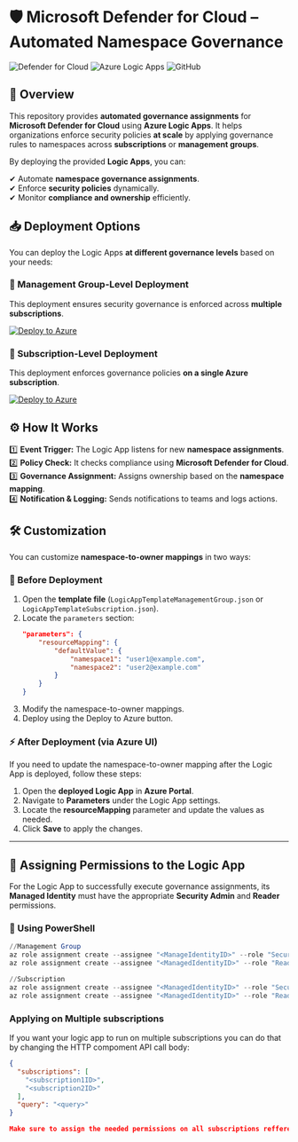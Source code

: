 
# 🛡 Microsoft Defender for Cloud – Automated Namespace Governance

![Defender for Cloud](https://img.shields.io/badge/Microsoft-Defender%20for%20Cloud-blue.svg)
![Azure Logic Apps](https://img.shields.io/badge/Azure-Logic%20Apps-brightgreen.svg)
![GitHub](https://img.shields.io/github/license/kapetanios55/MicrosoftDefenderForCloud)

## 🚀 Overview
This repository provides **automated governance assignments** for **Microsoft Defender for Cloud** using **Azure Logic Apps**. It helps organizations enforce security policies **at scale** by applying governance rules to namespaces across **subscriptions** or **management groups**.

By deploying the provided **Logic Apps**, you can:

✔ Automate **namespace governance assignments**.  
✔ Enforce **security policies** dynamically.  
✔ Monitor **compliance and ownership** efficiently.  

## 📥 Deployment Options
You can deploy the Logic Apps **at different governance levels** based on your needs:

### **🔹 Management Group-Level Deployment**
This deployment ensures security governance is enforced across **multiple subscriptions**.

[![Deploy to Azure](https://aka.ms/deploytoazurebutton)](https://portal.azure.com/#create/Microsoft.Template/uri/https%3A%2F%2Fraw.githubusercontent.com%2Fkapetanios55%2FMicrosoftDefenderForCloud%2Fmain%2FLogicAppTemplateManagementGroup.json)

### **🔹 Subscription-Level Deployment**
This deployment enforces governance policies **on a single Azure subscription**.

[![Deploy to Azure](https://aka.ms/deploytoazurebutton)](https://portal.azure.com/#create/Microsoft.Template/uri/https%3A%2F%2Fraw.githubusercontent.com%2Fkapetanios55%2FMicrosoftDefenderForCloud%2Fmain%2FLogicAppTemplateSubscription.json)

## ⚙ How It Works
1️⃣ **Event Trigger:** The Logic App listens for new **namespace assignments**.  
2️⃣ **Policy Check:** It checks compliance using **Microsoft Defender for Cloud**.  
3️⃣ **Governance Assignment:** Assigns ownership based on the **namespace mapping**.  
4️⃣ **Notification & Logging:** Sends notifications to teams and logs actions.  

## 🛠 Customization
You can customize **namespace-to-owner mappings** in two ways:

### **🔧 Before Deployment**
1. Open the **template file** (`LogicAppTemplateManagementGroup.json` or `LogicAppTemplateSubscription.json`).
2. Locate the `parameters` section:
   ```json
   "parameters": {
       "resourceMapping": {
           "defaultValue": {
               "namespace1": "user1@example.com",
               "namespace2": "user2@example.com"
           }
       }
   }

3. Modify the namespace-to-owner mappings.
4. Deploy using the Deploy to Azure button.

### **⚡ After Deployment (via Azure UI)**
If you need to update the namespace-to-owner mapping after the Logic App is deployed, follow these steps:

1. Open the **deployed Logic App** in **Azure Portal**.
2. Navigate to **Parameters** under the Logic App settings.
3. Locate the **resourceMapping** parameter and update the values as needed.
4. Click **Save** to apply the changes.

---

## 🔐 Assigning Permissions to the Logic App
For the Logic App to successfully execute governance assignments, its **Managed Identity** must have the appropriate **Security Admin** and **Reader** permissions.

### **🔹 Using PowerShell**
```powershell
//Management Group
az role assignment create --assignee "<ManageIdentityID>" --role "Security Admin" --scope "/providers/Microsoft.Management/managementGroups/<MGID>"
az role assignment create --assignee "<ManagedIdentityID>" --role "Reader" --scope "/providers/Microsoft.Management/managementGroups/<MGID>"

//Subscription
az role assignment create --assignee "<ManagedIdentityID>" --role "Security Admin" --scope "/subscriptions/<SubscriptionID>"
az role assignment create --assignee "<ManagedIdentityID>" --role "Reader" --scope "/subscriptions/<SubscriptionID>"
```
### **Applying on Multiple subscriptions**
If you want your logic app to run on multiple subscriptions you can do that by changing the HTTP compoment API call body:
```json
{
  "subscriptions": [
    "<subscription1ID>",
    "<subscription2ID>"
  ],
  "query": "<query>"
}

Make sure to assign the needed permissions on all subscriptions refferenced in the HTTP component